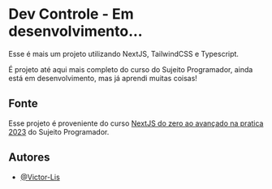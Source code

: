 
# Dev Controle - Em desenvolvimento...

Esse é mais um projeto utilizando NextJS, TailwindCSS e Typescript.

É projeto até aqui mais completo do curso do Sujeito Programador, ainda está em desenvolvimento, mas já aprendi muitas coisas!

## Fonte
Esse projeto é proveniente do curso [NextJS do zero ao avançado na pratica 2023](https://www.udemy.com/share/104Wus3@JVcovy9zHCiYz6N56LKCINtctiJ3N9527dbnZ8Dmy3kCjUqO9SrXBWiThy8weOHPcA==/) do Sujeito Programador. 

## Autores

- [@Victor-Lis](https://github.com/Victor-Lis)
